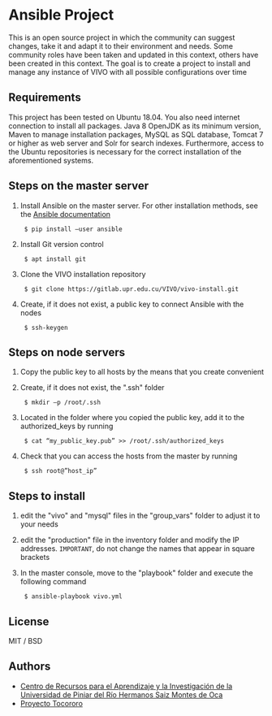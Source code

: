 # Ansible Project
This is an open source project in which the community can suggest changes, take it and adapt it to their environment and needs.
Some community roles have been taken and updated in this context, others have been created in this context. The goal is to create a project to install and manage any instance of VIVO with all possible configurations over time

## Requirements
This project has been tested on Ubuntu 18.04. You also need internet connection to install all packages.
Java 8 OpenJDK as its minimum version, Maven to manage installation packages, MySQL as SQL database, Tomcat 7 or higher as web server and Solr for search indexes. Furthermore, access to the Ubuntu repositories is necessary for the correct installation of the aforementioned systems.

## Steps on the master server
1. Install Ansible on the master server. For other installation methods, see the [Ansible documentation](https://docs.ansible.com/ansible/latest/installation_guide/intro_installation.html)

        $ pip install –user ansible

2. Install Git version control

        $ apt install git

3. Clone the VIVO installation repository

        $ git clone https://gitlab.upr.edu.cu/VIVO/vivo-install.git

4. Create, if it does not exist, a public key to connect Ansible with the nodes

        $ ssh-keygen

## Steps on node servers
1. Copy the public key to all hosts by the means that you create convenient

2. Create, if it does not exist, the ".ssh" folder

        $ mkdir –p /root/.ssh

3. Located in the folder where you copied the public key, add it to the authorized_keys by running

        $ cat “my_public_key.pub” >> /root/.ssh/authorized_keys

4. Check that you can access the hosts from the master by running

        $ ssh root@”host_ip”

## Steps to install
1. edit the "vivo" and "mysql" files in the "group_vars" folder to adjust it to your needs

2. edit the "production" file in the inventory folder and modify the IP addresses. `IMPORTANT`, do not change the names that appear in square brackets

3. In the master console, move to the "playbook" folder and execute the following command

        $ ansible-playbook vivo.yml

## License

MIT / BSD

## Authors

- [Centro  de Recursos para el Aprendizaje y la Investigación de la Universidad de Piniar del Río Hermanos Saiz Montes de Oca](https://crai.upr.edu.cu)
- [Proyecto Tocororo](https://tocororo.upr.edu.cu)
